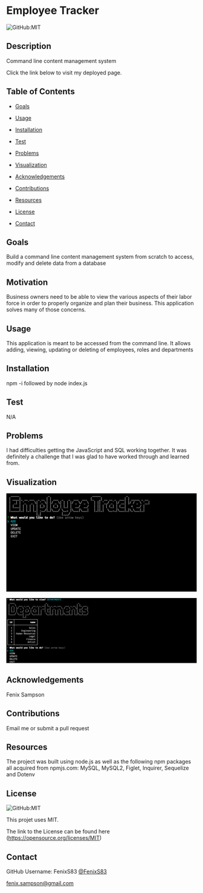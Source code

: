 # Employee Tracker

  ![GitHub:MIT](https://img.shields.io/github/license/FenixS83/readme-generator?style=flat-square)

  ## Description

  Command line content management system
  
  Click the link below to visit my deployed page.

  <!-- [URL](undefined) -->

  ## Table of Contents
  
  * [Goals](#goals)

  * [Usage](#usage) 

  * [Installation](#installation)  

  * [Test](#test)

  * [Problems](#problems)

  * [Visualization](#visualization)

  * [Acknowledgements](#acknowledgements)

  * [Contributions](#contributions)

  * [Resources](#resources)

  * [License](#license) 

  * [Contact](#contact) 

  
  ## Goals

  Build a command line content management system from scratch to access, modify and delete data from a database

  ## Motivation

  Business owners need to be able to view the various aspects of their labor force in order to properly organize and plan their business.  This application solves many of those concerns. 

  ## Usage

  This application is meant to be accessed from the command line.  It allows adding, viewing, updating or deleting  of employees, roles and departments

  ## Installation
  
  npm -i   followed by   node index.js  

  ## Test

  N/A

  ## Problems

  I had difficulties getting the JavaScript and SQL working together. It was definitely a challenge that I was glad to have worked through and learned from.

  ## Visualization

  ![Start screen of Employee Tracker](./images/employee_tracker_start.png)

  ![View departments screen of Employee Tracker](./images/employee_tracker_view_departments.png)
  

  ## Acknowledgements

  Fenix Sampson

  ## Contributions

  Email me or submit a pull request

  ## Resources
 
  The project was built using node.js as well as the following npm packages all acquired from npmjs.com:  MySQL, MySQL2, Figlet, Inquirer, Sequelize and Dotenv

  ## License

  ![GitHub:MIT](https://img.shields.io/github/license/FenixS83/readme-generator?style=flat-square)

  This projet uses MIT. 
  
  The link to the License can be found here (https://opensource.org/licenses/MIT)

  ## Contact
  
  GitHub Username: FenixS83 [@FenixS83](https://github.com/FenixS83)

  fenix.sampson@gmail.com


